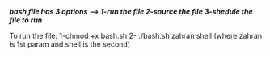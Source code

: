 ***bash file has 3 options --> 1-run the file 2-source the file 3-shedule the file to run***

To run the file: 1-chmod +x bash.sh 
                 2- ./bash.sh zahran shell (where zahran is 1st param and shell is the second)
 
